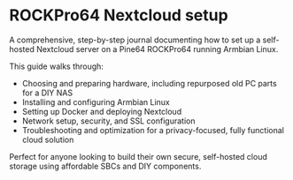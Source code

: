 # ROCKPro64 Nextcloud setup

A comprehensive, step-by-step journal documenting how to set up a self-hosted Nextcloud server on a Pine64 ROCKPro64 running Armbian Linux.

This guide walks through:

- Choosing and preparing hardware, including repurposed old PC parts for a DIY NAS
- Installing and configuring Armbian Linux
- Setting up Docker and deploying Nextcloud
- Network setup, security, and SSL configuration
- Troubleshooting and optimization for a privacy-focused, fully functional cloud solution

Perfect for anyone looking to build their own secure, self-hosted cloud storage using affordable SBCs and DIY components.
